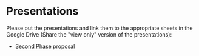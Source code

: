 # Presentations

Please put the presentations and link them to the appropriate sheets in the Google Drive (Share the "view only" version of the presentations):

* [Second Phase proposal](https://docs.google.com/presentation/d/1-UtwC5W_AL0L1SRjWUR2gIT1wtrvbP6nvpzG61YbBQk/edit?usp=sharing)
